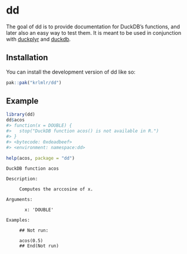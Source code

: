 
<!-- README.md and index.md are generated from README.Rmd. Please edit that file. -->

# dd

<!-- badges: start -->

<!-- badges: end -->

The goal of dd is to provide documentation for DuckDB’s functions, and
later also an easy way to test them. It is meant to be used in
conjunction with [duckplyr](https://duckplyr.tidyverse.org/) and
[duckdb](https://duckdb.org/docs/stable/clients/r).

## Installation

You can install the development version of dd like so:

``` r
pak::pak("krlmlr/dd")
```

## Example

``` r
library(dd)
dd$acos
#> function(x = DOUBLE) {
#>   stop("DuckDB function acos() is not available in R.")
#> }
#> <bytecode: 0xdeadbeef>
#> <environment: namespace:dd>

help(acos, package = "dd")
```

    DuckDB function acos

    Description:

         Computes the arccosine of x.

    Arguments:

           x: 'DOUBLE'

    Examples:

         ## Not run:
         
         acos(0.5)
         ## End(Not run)
         
